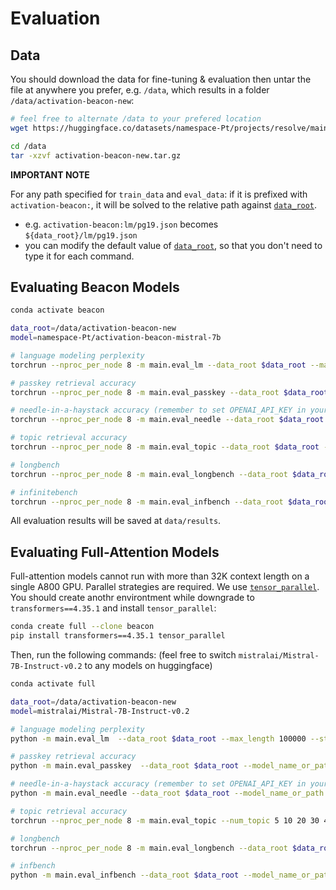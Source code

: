 # Evaluation

## Data
You should download the data for fine-tuning & evaluation then untar the file at anywhere you prefer, e.g. `/data`, which results in a folder `/data/activation-beacon-new`:
```bash
# feel free to alternate /data to your prefered location
wget https://huggingface.co/datasets/namespace-Pt/projects/resolve/main/activation-beacon-new.tar.gz?download=true -O /data/activation-beacon-new.tar.gz

cd /data
tar -xzvf activation-beacon-new.tar.gz
```

**IMPORTANT NOTE**

For any path specified for `train_data` and `eval_data`: if it is prefixed with `activation-beacon:`, it will be solved to the relative path against [`data_root`](../src/args.py). 
  - e.g. `activation-beacon:lm/pg19.json` becomes `${data_root}/lm/pg19.json`
  - you can modify the default value of [`data_root`](../src/args.py), so that you don't need to type it for each command.


## Evaluating Beacon Models
```bash
conda activate beacon

data_root=/data/activation-beacon-new
model=namespace-Pt/activation-beacon-mistral-7b

# language modeling perplexity
torchrun --nproc_per_node 8 -m main.eval_lm --data_root $data_root --max_length 100000 --stride 32768 --model_name_or_path $model

# passkey retrieval accuracy
torchrun --nproc_per_node 8 -m main.eval_passkey --data_root $data_root --model_name_or_path $model --chat_template mistral

# needle-in-a-haystack accuracy (remember to set OPENAI_API_KEY in your environmental variable)
torchrun --nproc_per_node 8 -m main.eval_needle --data_root $data_root --model_name_or_path $model --chat_template mistral --gpt_eval

# topic retrieval accuracy
torchrun --nproc_per_node 8 -m main.eval_topic --data_root $data_root --model_name_or_path $model --chat_template mistral

# longbench
torchrun --nproc_per_node 8 -m main.eval_longbench --data_root $data_root --max_length 31500 --model_name_or_path $model --chat_template mistral

# infinitebench
torchrun --nproc_per_node 8 -m main.eval_infbench --data_root $data_root --max_length 128000 --model_name_or_path $model --chat_template mistral
```

All evaluation results will be saved at `data/results`.



## Evaluating Full-Attention Models

Full-attention models cannot run with more than 32K context length on a single A800 GPU. Parallel strategies are required. We use [`tensor_parallel`](https://github.com/BlackSamorez/tensor_parallel). You should create anothr environtment while downgrade to `transformers==4.35.1` and install `tensor_parallel`:
```bash
conda create full --clone beacon
pip install transformers==4.35.1 tensor_parallel
```

Then, run the following commands: (feel free to switch `mistralai/Mistral-7B-Instruct-v0.2` to any models on huggingface)

```bash
conda activate full

data_root=/data/activation-beacon-new
model=mistralai/Mistral-7B-Instruct-v0.2

# language modeling perplexity
python -m main.eval_lm  --data_root $data_root --max_length 100000 --stride 32768 --model_name_or_path $model --attn_impl flash_attention_2 --enable_tp

# passkey retrieval accuracy
python -m main.eval_passkey  --data_root $data_root --model_name_or_path $model --attn_impl flash_attention_2 --enable_tp --chat_template mistral

# needle-in-a-haystack accuracy (remember to set OPENAI_API_KEY in your environmental variable)
python -m main.eval_needle --data_root $data_root --model_name_or_path $model --attn_impl flash_attention_2 --enable_tp --chat_template mistral --gpt_eval

# topic retrieval accuracy
torchrun --nproc_per_node 8 -m main.eval_topic --num_topic 5 10 20 30 40 50 60 70 --data_root $data_root --model_name_or_path $model --attn_impl flash_attention_2 --chat_template mistral

# longbench
torchrun --nproc_per_node 8 -m main.eval_longbench --data_root $data_root --model_name_or_path $model --attn_impl flash_attention_2 --max_length 31500 --chat_template mistral

# infbench
python -m main.eval_infbench --data_root $data_root --model_name_or_path $model --attn_impl flash_attention_2 --chat_template mistral --enable_tp --max_length 128000
```
